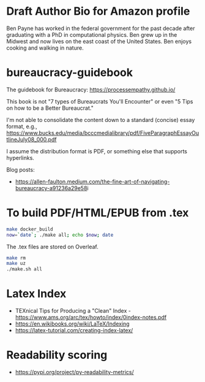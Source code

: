 # Draft Author Bio for Amazon profile

Ben Payne has worked in the federal government for the past decade after graduating with a PhD in computational physics. 
Ben grew up in the Midwest and now lives on the east coast of the United States. Ben enjoys cooking and walking in nature.


# bureaucracy-guidebook
The guidebook for Bureaucracy: <https://processempathy.github.io/>


This book is not "7 types of Bureaucrats You'll Encounter" or even "5 Tips on how to be a Better Bureaucrat."

I'm not able to consolidate the content down to a standard (concise) essay format, e.g., <https://www.bucks.edu/media/bcccmedialibrary/pdf/FiveParagraphEssayOutlineJuly08_000.pdf>


I assume the distribution format is PDF, or something else that supports hyperlinks. 


Blog posts:
* <https://allen-faulton.medium.com/the-fine-art-of-navigating-bureaucracy-a91236a29e58>i

# To build PDF/HTML/EPUB from .tex

```bash
make docker_build
now=`date`; ./make all; echo $now; date
```
The .tex files are stored on Overleaf. 
```bash
make rm
make uz
./make.sh all
```

# Latex Index

* TEXnical Tips for Producing a "Clean" Index - <https://www.ams.org/arc/tex/howto/index/0index-notes.pdf>
* <https://en.wikibooks.org/wiki/LaTeX/Indexing>
* <https://latex-tutorial.com/creating-index-latex/>


# Readability scoring

* <https://pypi.org/project/py-readability-metrics/>
